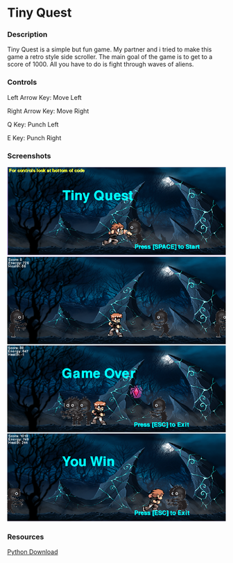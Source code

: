 <h1>Tiny Quest</h1>

<h3>Description</h3>
<p>
    Tiny Quest is a simple but fun game. My partner and i tried to make this game a
    retro style side scroller. The main goal of the game is to get to a score of 1000.
    All you have to do is fight through waves of aliens.
</p>

<h3>Controls</h3>
<p>
    Left Arrow Key: Move Left</p>
<p>
    Right Arrow Key: Move Right</p>
<p>
    Q Key: Punch Left</p>
<p>
    E Key: Punch Right</p>
    
<h3>Screenshots</h3>
<img src=https://github.com/cbalk6608/Tiny-Quest/blob/master/Tiny%20Quest/Title.PNG width="800px">
<Img src=https://github.com/cbalk6608/Tiny-Quest/blob/master/Tiny%20Quest/Mid%20Game.PNG width="800px">
<img src=https://github.com/cbalk6608/Tiny-Quest/blob/master/Tiny%20Quest/Game%20Over.PNG width="800px">
<img src=https://github.com/cbalk6608/Tiny-Quest/blob/master/Tiny%20Quest/Win.PNG width="800px">

<h3>Resources</h3>
<a href="https://www.python.org/downloads/"> Python Download </a>
